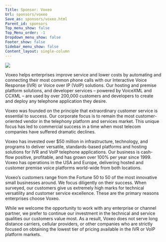 ```yaml
---
Title: Sponsor: Voxeo
Url: sponsors/voxeo
Save_as: sponsors/voxeo.html
Parent_id: sponsors
Top_menu_show: false
Top_Menu_order: -1
Dropdown_menu_show: false
Footer_show: false
Sidebar_menu_show: false
Content_layout: single-column
---
```


![](/images/logos/voxeo.gif)

Voxeo helps enterprises improve service and lower costs by automating and connecting their most common phone calls with our Interactive Voice Response (IVR) or Voice over IP (VoIP) solutions. Our hosting and premise platform solutions, and developer services – powered by VoiceXML and CCXML – are used by over 200,000 customers and developers to create and deploy any telephone application they desire.

Voxeo was founded on the principle that extraordinary customer service is essential to success. Our corporate focus is to remain the most customer-oriented vendor in the telephony platform and services market. This unique focus has led to commercial success in a time when most telecom companies have suffered dramatic declines.

Voxeo has invested over $50 million in infrastructure, technology, and programs to deliver versatile, standards-based platforms and hosting solutions for IVR and VoIP telephone applications.   Our business is cash-flow positive, profitable, and has grown over 100% per year since 1999. Voxeo has operations in the USA and Europe, delivering hosted and customer premise voice platforms world-wide from both locations.

Voxeo’s customers range from the Fortune 50 to 50 of the most innovative small businesses around.   We focus diligently on their success.   When surveyed, our customers give us extremely high marks for technical versatility and customer service excellence.   These are the primary reasons enterprises choose Voxeo.

While we welcome the opportunity to work with any enterprise or channel partner, we prefer to continue our investment in the technical and service qualities our customers value most.   As a result, Voxeo does not serve long distance carriers, cellular providers, or other companies who are strictly focused on obtaining the lowest tier of pricing available in the IVR or VoIP platform markets.
